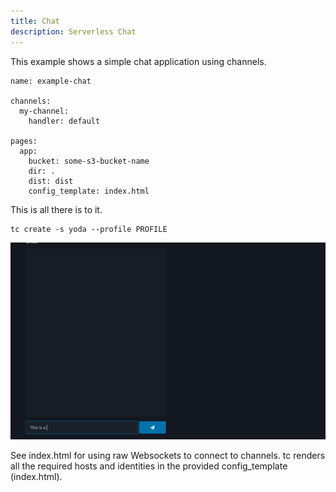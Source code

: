 ```yaml
---
title: Chat
description: Serverless Chat
---
```


This example shows a simple chat application using channels.

```
name: example-chat

channels:
  my-channel:
    handler: default

pages:
  app:
    bucket: some-s3-bucket-name
    dir: .
    dist: dist
    config_template: index.html
```

This is all there is to it.

```
tc create -s yoda --profile PROFILE
```

![Chat1](../../../assets/chat.gif)

See index.html for using raw Websockets to connect to channels. tc renders all the required hosts and identities in the provided config_template (index.html).
